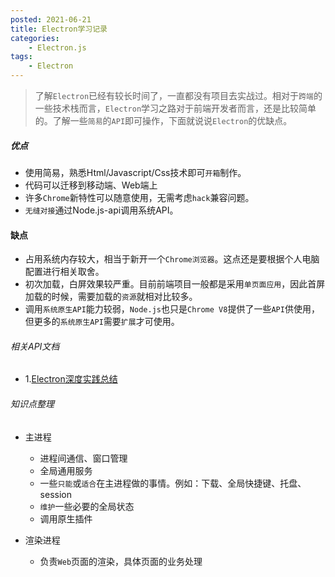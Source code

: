 ```yaml
---
posted: 2021-06-21
title: Electron学习记录
categories:
    - Electron.js
tags:
    - Electron
---
```


>了解`Electron`已经有较长时间了，一直都没有项目去实战过。相对于`跨端`的一些技术栈而言，`Electron`学习之路对于前端开发者而言，还是比较简单的。了解一些`简易`的`API`即可操作，下面就说说`Electron`的优缺点。

##### 优点
-   使用简易，熟悉Html/Javascript/Css技术即可`开箱`制作。
-   代码可以迁移到移动端、Web端上
-   许多`Chrome`新特性可以随意使用，无需考虑`hack`兼容问题。
-   `无缝对接`通过Node.js-api调用系统API。

#### 缺点
-   占用系统内存较大，相当于新开一个`Chrome浏览器`。这点还是要根据个人电脑配置进行相关取舍。
-   初次加载，白屏效果较严重。目前前端项目一般都是采用`单页面应用`，因此首屏加载的时候，需要加载的`资源`就相对比较多。
-   调用`系统原生API`能力较弱，`Node.js`也只是`Chrome V8`提供了一些`API`供使用，但更多的`系统原生API`需要`扩展`才可使用。


###### 相关API文档

-   1.[Electron深度实践总结](https://blog.changkun.de/posts/electron-summary/)


###### 知识点整理

* 主进程
    -   进程间通信、窗口管理
    -   全局通用服务
    -   一些`只能`或`适合`在主进程做的事情。例如：下载、全局快捷键、托盘、session
    -   `维护`一些必要的全局状态
    -   调用原生插件

* 渲染进程
    -   负责`Web`页面的渲染，具体页面的业务处理
